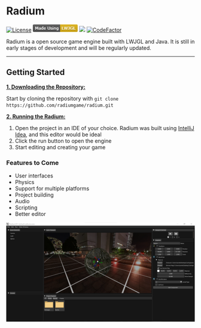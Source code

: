 # Radium
[![License](https://img.shields.io/github/license/radiumengine/radium.svg)](https://github.com/radiumengine/radium/blob/master/LICENSE) ![Github/LWJGLTag.png](Github/LWJGLTag.png) ![](https://img.shields.io/badge/Release-Alpha-%23674ea7.svg) [![CodeFactor](https://www.codefactor.io/repository/github/radiumgame/radium/badge)](https://www.codefactor.io/repository/github/radiumgame/radium)

Radium is a open source game engine built with LWJGL and Java. It is still in early stages of development and will be regularly updated.

***

## Getting Started

<ins>**1. Downloading the Repository:**</ins>

Start by cloning the repository with `git clone https://github.com/radiumgame/radium.git`

<ins>**2. Running the Radium:**</ins>

1. Open the project in an IDE of your choice. Radium was built using [IntelliJ Idea](https://www.jetbrains.com/idea/), and this editor would be ideal 
2. Click the run button to open the engine
3. Start editing and creating your game

### Features to Come
- User interfaces
- Physics
- Support for multiple platforms
- Project building
- Audio
- Scripting
- Better editor

![](Github/Preview.png)
